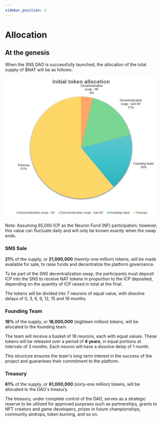 ```yaml
---
sidebar_position: 4
---
```


# Allocation

## At the genesis

When the SNS DAO is successfully launched, the allocation of the total supply of $NAT will be as follows:

![match renevue distribution](./img/token-allocation.png)

Note: Assuming 65,000 ICP as the Neuron Fund (NF) participation; however, this value can fluctuate daily and will only be known exactly when the swap ends.

### SNS Sale
**21%** of the supply, or **21,000,000** (twenty-one million) tokens, will be made available for sale, to raise funds and decentralize the platform governance.  

To be part of the SNS decentralization swap, the participants must deposit ICP into the SNS to receive NAT tokens in proportion to the ICP deposited, depending on the quantity of ICP raised in total at the final.  

The tokens will be divided into 7 neurons of equal value, with dissolve delays of 0, 3, 6, 9, 12, 15 and 18 months.

### Founding Team
**18%** of the supply, or **18,000,000** (eighteen million) tokens, will be allocated to the founding team.  

The team will receive a basket of 16 neurons, each with equal values. These tokens will be released over a period of **4 years**, in equal portions at intervals of 3 months. Each neuron will have a dissolve delay of 1 month.

This structure ensures the team's long-term interest in the success of the project and guarantees their commitment to the platform.

### Treasury
**61%** of the supply, or **61,000,000** (sixty-one million) tokens, will be allocated to the DAO's treasury.  

The treasury, under complete control of the DAO, serves as a strategic reserve to be utilized for approved purposes such as partnerships, grants to NFT creators and game developers, prizes in future championships, community airdrops, token burning, and so on.

